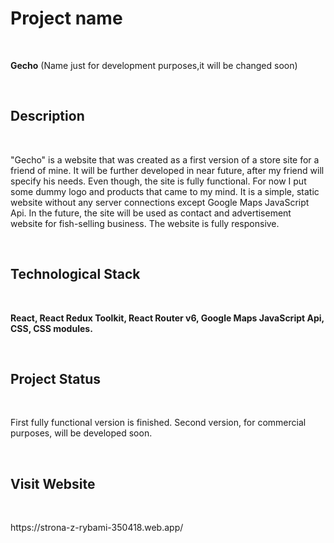 <h1>Project name</h1> </br>
<p><b>Gecho</b> (Name just for development purposes,it will be changed soon)</p></br>
<h2>Description</h2> </br>
<p>"Gecho" is a website that was created as a first version of a store site for a friend of mine. It will be further developed in near future, after my friend will specify his needs. Even though, the site is fully functional. For now I put some dummy logo and products that came to my mind. It is a simple, static website without any server connections except Google Maps JavaScript Api. In the future, the site will be used as contact and advertisement website for fish-selling business. The website is fully responsive. </p> <br/>
<h2>Technological Stack</h2> </br>
<p><b>React, React Redux Toolkit, React Router v6, Google Maps JavaScript Api, CSS, CSS modules.</b></p> <br/>
<h2>Project Status</h2> </br>
<p>First fully functional version is finished. Second version, for commercial purposes, will be developed soon.</p> <br/>
<h2>Visit Website</h2> </br>
<p>https://strona-z-rybami-350418.web.app/</p><br/>
